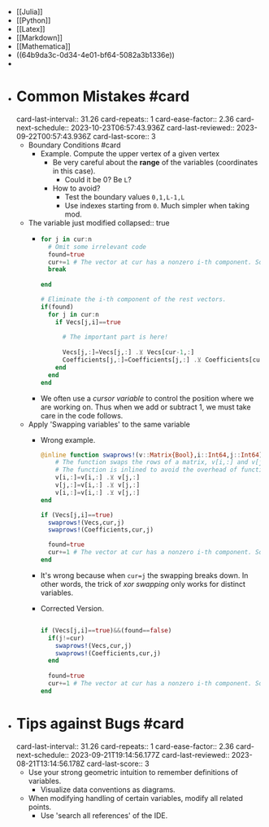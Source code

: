 - [[Julia]]
- [[Python]]
- [[Latex]]
- [[Markdown]]
- [[Mathematica]]
- ((64b9da3c-0d34-4e01-bf64-5082a3b1336e))
-
- # Common Mistakes #card
  card-last-interval:: 31.26
  card-repeats:: 1
  card-ease-factor:: 2.36
  card-next-schedule:: 2023-10-23T06:57:43.936Z
  card-last-reviewed:: 2023-09-22T00:57:43.936Z
  card-last-score:: 3
	- Boundary Conditions #card
		- Example. Compute the upper vertex of a given vertex
			- Be very careful about the **range** of the variables (coordinates in this case).
				- Could it be 0? Be `L`?
			- How to avoid?
				- Test the boundary values `0,1,L-1,L`
				- Use indexes starting from `0`. Much simpler when taking mod.
	- The variable just modified
	  collapsed:: true
		- ```julia
		  for j in cur:n
		    # Omit some irrelevant code
		    found=true
		    cur+=1 # The vector at cur has a nonzero i-th component. So for the next component we start the search from cur+1.
		    break
		    
		  end
		  
		  # Eliminate the i-th component of the rest vectors.
		  if(found)  
		    for j in cur:n
		      if Vecs[j,i]==true
		        
		        # The important part is here!
		        
		        Vecs[j,:]=Vecs[j,:] .⊻ Vecs[cur-1,:]
		        Coefficients[j,:]=Coefficients[j,:] .⊻ Coefficients[cur-1,:]
		      end
		    end
		  end
		  
		  ```
		- We often use a *cursor variable* to control the position where we are working on.
		  Thus when we add or subtract 1, we must take care in the code follows.
	- Apply 'Swapping variables' to the same variable
		- Wrong example.
		  
		  ```julia
		  @inline function swaprows!(v::Matrix{Bool},i::Int64,j::Int64)
		      # The function swaps the rows of a matrix, v[i,:] and v[j,:].
		      # The function is inlined to avoid the overhead of function call.
		      v[i,:]=v[i,:] .⊻ v[j,:]
		      v[j,:]=v[i,:] .⊻ v[j,:]
		      v[i,:]=v[i,:] .⊻ v[j,:]
		  end
		  
		  if (Vecs[j,i]==true)
		    swaprows!(Vecs,cur,j)
		    swaprows!(Coefficients,cur,j)
		  
		    found=true
		    cur+=1 # The vector at cur has a nonzero i-th component. So for the next component we start the search from cur+1.
		  end
		  ```
		- It's wrong because when `cur=j` the swapping breaks down.
		  In other words, the trick of *xor swapping* only works for distinct variables.
		- Corrected Version.
		  ```julia
		  
		  if (Vecs[j,i]==true)&&(found==false)
		    if(j!=cur)
		      swaprows!(Vecs,cur,j)
		      swaprows!(Coefficients,cur,j)
		    end
		    
		    found=true
		    cur+=1 # The vector at cur has a nonzero i-th component. So for the next component we start the search from cur+1.
		  end
		  
		  ```
- # Tips against Bugs #card
  card-last-interval:: 31.26
  card-repeats:: 1
  card-ease-factor:: 2.36
  card-next-schedule:: 2023-09-21T19:14:56.177Z
  card-last-reviewed:: 2023-08-21T13:14:56.178Z
  card-last-score:: 3
	- Use your strong geometric intuition to remember definitions of variables.
		- Visualize data conventions as diagrams.
	- When modifying handling of certain variables, modify all related points.
		- Use 'search all references' of the IDE.